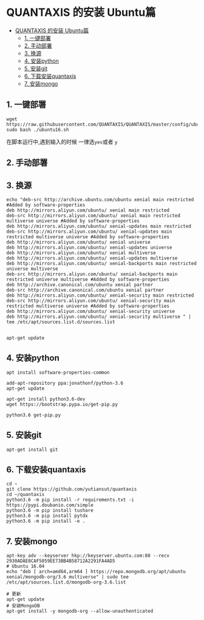 # QUANTAXIS 的安装 Ubuntu篇
<!-- TOC -->

- [QUANTAXIS 的安装 Ubuntu篇](#quantaxis-的安装-ubuntu篇)
    - [1. 一键部署](#1-一键部署)
    - [2. 手动部署](#2-手动部署)
    - [3. 换源](#3-换源)
    - [4. 安装python](#4-安装python)
    - [5. 安装git](#5-安装git)
    - [6. 下载安装quantaxis](#6-下载安装quantaxis)
    - [7. 安装mongo](#7-安装mongo)

<!-- /TOC -->
##  1. 一键部署

```
wget https://raw.githubusercontent.com/QUANTAXIS/QUANTAXIS/master/config/ubuntu16.sh
sudo bash ./ubuntu16.sh
```

在脚本运行中,遇到输入的时候 一律选```yes```或者 ```y```


##  2. 手动部署

##  3. 换源
```
echo "deb-src http://archive.ubuntu.com/ubuntu xenial main restricted #Added by software-properties
deb http://mirrors.aliyun.com/ubuntu/ xenial main restricted
deb-src http://mirrors.aliyun.com/ubuntu/ xenial main restricted multiverse universe #Added by software-properties
deb http://mirrors.aliyun.com/ubuntu/ xenial-updates main restricted
deb-src http://mirrors.aliyun.com/ubuntu/ xenial-updates main restricted multiverse universe #Added by software-properties
deb http://mirrors.aliyun.com/ubuntu/ xenial universe
deb http://mirrors.aliyun.com/ubuntu/ xenial-updates universe
deb http://mirrors.aliyun.com/ubuntu/ xenial multiverse
deb http://mirrors.aliyun.com/ubuntu/ xenial-updates multiverse
deb http://mirrors.aliyun.com/ubuntu/ xenial-backports main restricted universe multiverse
deb-src http://mirrors.aliyun.com/ubuntu/ xenial-backports main restricted universe multiverse #Added by software-properties
deb http://archive.canonical.com/ubuntu xenial partner
deb-src http://archive.canonical.com/ubuntu xenial partner
deb http://mirrors.aliyun.com/ubuntu/ xenial-security main restricted
deb-src http://mirrors.aliyun.com/ubuntu/ xenial-security main restricted multiverse universe #Added by software-properties
deb http://mirrors.aliyun.com/ubuntu/ xenial-security universe
deb http://mirrors.aliyun.com/ubuntu/ xenial-security multiverse " | tee /etc/apt/sources.list.d/sources.list  


apt-get update
```
##  4. 安装python
```
apt install software-properties-common

add-apt-repository ppa:jonathonf/python-3.6
apt-get update

apt-get install python3.6-dev
wget https://bootstrap.pypa.io/get-pip.py

python3.6 get-pip.py
```

##  5. 安装git

```
apt-get install git
```

##  6. 下载安装quantaxis

```
cd ~
git clone https://github.com/yutiansut/quantaxis
cd ~/quantaxis
python3.6 -m pip install -r requirements.txt -i https://pypi.doubanio.com/simple
python3.6 -m pip install tushare
python3.6 -m pip install pytdx
python3.6 -m pip install -e .

```


##  7. 安装mongo
```
apt-key adv --keyserver hkp://keyserver.ubuntu.com:80 --recv 2930ADAE8CAF5059EE73BB4B58712A2291FA4AD5
# Ubuntu 16.04
echo "deb [ arch=amd64,arm64 ] https://repo.mongodb.org/apt/ubuntu xenial/mongodb-org/3.6 multiverse" | sudo tee /etc/apt/sources.list.d/mongodb-org-3.6.list

# 更新
apt-get update
# 安装MongoDB
apt-get install -y mongodb-org --allow-unauthenticated

```
